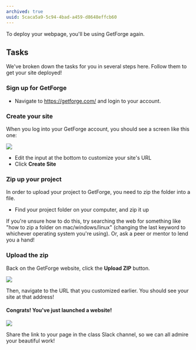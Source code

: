 ```yaml
---
archived: true
uuid: 5caca5a9-5c94-4bad-a459-d8648effcb60
---
```



To deploy your webpage, you'll be using GetForge again.

## Tasks

We've broken down the tasks for you in several steps here. Follow them to get your site deployed!

### Sign up for GetForge

- Navigate to <https://getforge.com/> and login to your account.


### Create your site

When you log into your GetForge account, you should see a screen like this one:

![](https://cl.ly/2n2v001k1g2R/Screen%20Recording%202017-10-01%20at%2006.12%20PM.gif)

- Edit the input at the bottom to customize your site's URL
- Click **Create Site**

### Zip up your project

In order to upload your project to GetForge, you need to zip the folder into a file.

- Find your project folder on your computer, and zip it up

If you're unsure how to do this, try searching the web for something like "how to zip a folder on mac/windows/linux" (changing the last keyword to whichever operating system you're using). Or, ask a peer or mentor to lend you a hand!

### Upload the zip

Back on the GetForge website, click the **Upload ZIP** button.

![](https://cl.ly/2Z1o0r3n0L0H/Screen%20Recording%202017-10-01%20at%2006.19%20PM.gif)

Then, navigate to the URL that you customized earlier. You should see your site at that address!

#### Congrats! You've just launched a website!

![](https://media.giphy.com/media/g9582DNuQppxC/giphy.gif)

Share the link to your page in the class Slack channel, so we can all admire your beautiful work!
